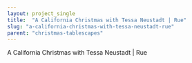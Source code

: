 ```yaml
---
layout: project_single
title:  "A California Christmas with Tessa Neustadt | Rue"
slug: "a-california-christmas-with-tessa-neustadt-rue"
parent: "christmas-tablescapes"
---
```

A California Christmas with Tessa Neustadt | Rue